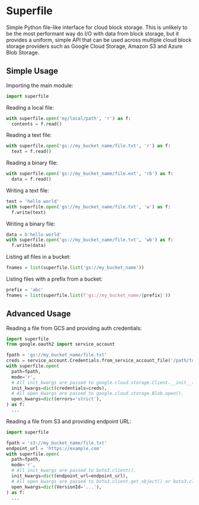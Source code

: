 # Superfile

Simple Python file-like interface for cloud block storage. This is unlikely to be the most
performant way do I/O with data from block storage, but it provides a uniform, simple API that can
be used across multiple cloud block storage providers such as Google Cloud Storage, Amazon S3 and
Azure Blob Storage.

## Simple Usage

Importing the main module:

```python
import superfile
```

Reading a local file:

```python
with superfile.open('my/local/path', 'r') as f:
  contents = f.read()
```

Reading a text file:

```python
with superfile.open('gs://my_bucket_name/file.txt', 'r') as f:
  text = f.read()
```

Reading a binary file:

```python
with superfile.open('gs://my_bucket_name/file.ext', 'rb') as f:
  data = f.read()
```

Writing a text file:

```python
text = 'hello world'
with superfile.open('gs://my_bucket_name/file.txt', 'w') as f:
  f.write(text)
```

Writing a binary file:

```python
data = b'hello world'
with superfile.open('gs://my_bucket_name/file.txt', 'wb') as f:
  f.write(data)
```

Listing all files in a bucket:

```python
fnames = list(superfile.list('gs://my_bucket_name'))
```

Listing files with a prefix from a bucket:

```python
prefix = 'abc'
fnames = list(superfile.list(f'gs://my_bucket_name/{prefix}'))
```

## Advanced Usage

Reading a file from GCS and providing auth credentials:

```python
import superfile
from google.oauth2 import service_account

fpath = 'gs://my_bucket_name/file.txt'
creds = service_account.Credentials.from_service_account_file('/path/to/key.json')
with superfile.open(
  path=fpath,
  mode='r',
  # All init_kwargs are passed to google.cloud.storage.Client.__init__().
  init_kwargs=dict(credentials=creds),
  # All open_kwargs are passed to google.cloud.storage.Blob.open().
  open_kwargs=dict(errors='strict'),
) as f:
  ...
```

Reading a file from S3 and providing endpoint URL:

```python
import superfile

fpath = 's3://my_bucket_name/file.txt'
endpoint_url = 'https://example.com'
with superfile.open(
  path=fpath,
  mode='r',
  # All init_kwargs are passed to boto3.client().
  init_kwargs=dict(endpoint_url=endpoint_url),
  # All open_kwargs are passed to boto3.client.get_object() or boto3.client.put_object().
  open_kwargs=dict(VersionId='...'),
) as f:
  ...

```
